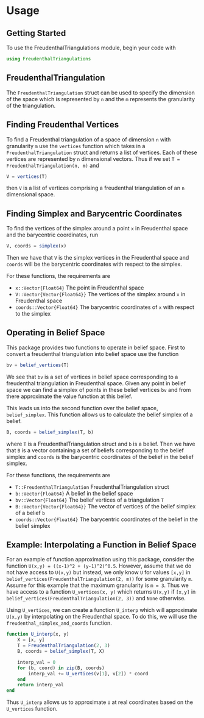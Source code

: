 # Usage

## Getting Started

To use the FreudenthalTriangulations module, begin your code with

```julia
using FreudenthalTriangulations
```

## FreudenthalTriangulation
The `FreudenthalTriangulation` struct can be used to specify the dimension of the space which is represented by `n` and the `m` represents the granularity of the triangulation.

## Finding Freudenthal Vertices
To find a Freudenthal triangulation of a space of dimension `n` with granularity `m` use the `vertices` function which takes in a `FreudenthalTriangulation` struct and returns a list of vertices. Each of these vertices are represented by `n` dimensional vectors. Thus if we set ``T = FreudenthalTriangulation(n, m)`` and
```julia
V = vertices(T)
```
then `V` is a list of vertices comprising a freudenthal triangulation of an `n` dimensional space.

## Finding Simplex and Barycentric Coordinates

To find the vertices of the simplex around a point `x` in Freudenthal space and the barycentric coordinates, run
```julia
V, coords = simplex(x)
```
Then we have that `V` is the simplex vertices in the Freudenthal space and `coords` will be the barycentric coordinates with respect to the simplex.

For these functions, the requirements are
- `x::Vector{Float64}` The point in Freudenthal space
- `V::Vector{Vector{Float64}}` The vertices of the simplex around `x` in Freudenthal space
- `coords::Vector{Float64}` The barycentric coordinates of `x` with respect to the simplex

## Operating in Belief Space
This package provides two functions to operate in belief space. First to convert a freudenthal triangulation into belief space use the function
```julia
bv = belief_vertices(T)
```
We see that `bv` is a set of vertices in belief space corresponding to a freudenthal triangulation in Freudenthal space. Given any point in belief space we can find a simplex of points in these belief vertices `bv` and from there approximate the value function at this belief.

This leads us into the second function over the belief space, `belief_simplex`. This function allows us to calculate the belief simplex of a belief.
```julia
B, coords = belief_simplex(T, b)
```
where `T` is a FreudenthalTriangulation struct and `b` is a belief. Then we have that `B` is a vector containing a set of beliefs corresponding to the belief simplex and `coords` is the barycentric coordinates of the belief in the belief simplex.

For these functions, the requirements are
- `T::FreudenthalTriangulation` FreudenthalTriangulation struct
- `b::Vector{Float64}` A belief in the belief space
- `bv::Vector{Float64}` The belief vertices of a triangulation `T`
- `B::Vector{Vector{Float64}}` The vector of vertices of the belief simplex of a belief `b`
- `coords::Vector{Float64}` The barycentric coordinates of the belief in the belief simplex

## Example: Interpolating a Function in Belief Space

For an example of function approximation using this package, consider the function `U(x,y) = ((x-1)^2 + (y-1)^2)^0.5`.  However, assume that we do not have access to `U(x,y)` but instead, we only know `U` for values `[x,y]` in `belief_vertices(FreudenthalTriangulation(2, m))` for some granularity `m`. Assume for this example that the maximum granularity is `m = 3`. Thus we have access to a function `U_vertices(x, y)` which returns `U(x,y)` if `[x,y]` in `belief_vertices(FreudenthalTriangulation(2, 3))` and `None` otherwise.

Using `U_vertices`, we can create a function `U_interp` which will approximate `U(x,y)` by interpolating on the Freudenthal space. To do this, we will use the `freudenthal_simplex_and_coords` function.

```julia
function U_interp(x, y)
	X = [x, y]
	T = FreudenthalTriangulation(2, 3)
	B, coords = belief_simplex(T, X)

	interp_val = 0
	for (b, coord) in zip(B, coords)
		interp_val += U_vertices(v[1], v[2]) * coord
	end
	return interp_val
end		
```
Thus `U_interp` allows us to approximate `U` at real coordinates based on the `U_vertices` function.
